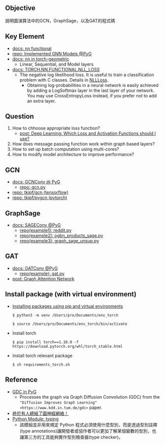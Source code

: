 ## Objective
說明圖演算法中的GCN，GraphSage，以及GAT的程式碼

## Key Element
- [docs: nn functional](https://pytorch.org/docs/stable/nn.functional.html)
- [repo: Implemented GNN Models @PyG](https://github.com/pyg-team/pytorch_geometric#implemented-gnn-models)
- [docs: nn in torch-geometric](https://pytorch-geometric.readthedocs.io/en/latest/modules/nn.html#torch-geometric-nn)
    - Linear, Sequential, and Model layers
- [docs: TORCH.NN.FUNCTIONAL.NLL_LOSS](https://pytorch.org/docs/1.9.0/generated/torch.nn.functional.nll_loss.html)
    - The negative log likelihood loss. It is useful to train a classification problem with C classes. Details in [NLLLoss](https://pytorch.org/docs/1.9.0/generated/torch.nn.NLLLoss.html#torch.nn.NLLLoss).
        - Obtaining log-probabilities in a neural network is easily achieved by adding a LogSoftmax layer in the last layer of your network. You may use CrossEntropyLoss instead, if you prefer not to add an extra layer.

## Question
1. How to chhoose appropriate loss function?
    - [post: Deep Learning: Which Loss and Activation Functions should I use?](https://towardsdatascience.com/deep-learning-which-loss-and-activation-functions-should-i-use-ac02f1c56aa8)
2. How does message passing function work within graph based layers?
3. How to set up batch computation using multi-cores?
4. How to modify model architecture to improve performance?

## GCN
- [docs: GCNConv @ PyG](https://github.com/pyg-team/pytorch_geometric/blob/master/examples/gat.py)
    - [repo: gcn.py](https://github.com/pyg-team/pytorch_geometric/blob/master/examples/gcn.py)
- [repo: tkipf/gcn (tensorflow)](https://github.com/tkipf/gcn)
- [repo: tkipf/pygcn (pytorch)](https://github.com/tkipf/pygcn)

## GraphSage
- [docs: SAGEConv @PyG ](https://pytorch-geometric.readthedocs.io/en/latest/modules/nn.html#torch_geometric.nn.conv.SAGEConv)
    - [repo(example1): reddit.py](https://github.com/pyg-team/pytorch_geometric/blob/master/examples/reddit.py)
    - [repo(example2): ogbn_products_sage.py](https://github.com/pyg-team/pytorch_geometric/blob/master/examples/ogbn_products_sage.py)
    - [repo(example3): graph_sage_unsup.py](https://github.com/pyg-team/pytorch_geometric/blob/master/examples/graph_sage_unsup.py)

## GAT
- [docs: GATConv @PyG](https://pytorch-geometric.readthedocs.io/en/latest/modules/nn.html#torch_geometric.nn.conv.GATConv)
    - [repo(example): gat.py](https://github.com/pyg-team/pytorch_geometric/blob/master/examples/gat.py)
- [post: Graph Attention Network](https://petar-v.com/GAT/)

## Install package (with virtual environment)
- [Installing packages using pip and virtual environments](https://packaging.python.org/en/latest/guides/installing-using-pip-and-virtual-environments/)
    ```bash== 
    $ python3 -m venv /Users/pro/Documents/env_torch
    ``` 
    ```bash== 
    $ source /Users/pro/Documents/env_torch/bin/activate
    ``` 
- Install torch
    ```bash== 
    $ pip install torch==1.10.0 -f https://download.pytorch.org/whl/torch_stable.html 
    ```
- Install torch relevant package
    ```bash== 
    $ sh requirements_torch.sh
    ```




## Reference
- [GDC in PyG](https://pytorch-geometric.readthedocs.io/en/latest/_modules/torch_geometric/transforms/gdc.html)
    - Processes the graph via Graph Diffusion Convolution (GDC) from the `"Diffusion Improves Graph Learning" <https://www.kdd.in.tum.de/gdc>` paper.
- [終於有人總結了圖神經網絡！](https://www.readfog.com/a/1639181535368286208)
- [Python Module: typing](https://myapollo.com.tw/zh-tw/python-typing-module/)
    - 該模組並非用來規定 Python 程式必須使用什麼型別，而是透過型別註釋(type annotations)讓開發者或協作者可以更加了解某個變數的型別，也讓第三方的工具能夠實作型別檢查器(type checker)。
